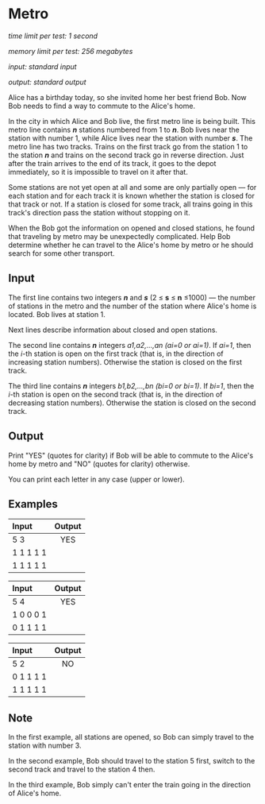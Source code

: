 # Metro
_time limit per test: 1 second_

_memory limit per test: 256 megabytes_

_input: standard input_

_output: standard output_

Alice has a birthday today, so she invited home her best friend Bob. Now Bob needs to find a way to commute to the Alice's home.

In the city in which Alice and Bob live, the first metro line is being built. This metro line contains **_n_** stations numbered from 1 to **_n_**. Bob lives near the station with number 1, while Alice lives near the station with number **_s_**. The metro line has two tracks. Trains on the first track go from the station 1 to the station **_n_** and trains on the second track go in reverse direction. Just after the train arrives to the end of its track, it goes to the depot immediately, so it is impossible to travel on it after that.

Some stations are not yet open at all and some are only partially open — for each station and for each track it is known whether the station is closed for that track or not. If a station is closed for some track, all trains going in this track's direction pass the station without stopping on it.

When the Bob got the information on opened and closed stations, he found that traveling by metro may be unexpectedly complicated. Help Bob determine whether he can travel to the Alice's home by metro or he should search for some other transport.

## **Input**
The first line contains two integers **_n_** and **_s_** (2 ≤ **s** ≤ **n** ≤1000) — the number of stations in the metro and the number of the station where Alice's home is located. Bob lives at station 1.

Next lines describe information about closed and open stations.

The second line contains **_n_** integers *a1,a2,…,an (ai=0 or ai=1)*. If *ai=1*, then the *i*-th station is open on the first track (that is, in the direction of increasing station numbers). Otherwise the station is closed on the first track.

The third line contains **_n_** integers *b1,b2,…,bn (bi=0 or bi=1)*. If *bi=1*, then the *i*-th station is open on the second track (that is, in the direction of decreasing station numbers). Otherwise the station is closed on the second track.

## **Output**
Print "YES" (quotes for clarity) if Bob will be able to commute to the Alice's home by metro and "NO" (quotes for clarity) otherwise.

You can print each letter in any case (upper or lower).
## **Examples**
|Input|Output|
|:--------|:-------:|
| 5 3  | YES|
| 1 1 1 1 1 ||
| 1 1 1 1 1 ||

|Input|Output|
|:--------|:-------:|
| 5 4  | YES|
| 1 0 0 0 1 ||
| 0 1 1 1 1 ||

|Input|Output|
|:--------|:-------:|
| 5 2  | NO|
| 0 1 1 1 1 ||
| 1 1 1 1 1 ||
## **Note**
In the first example, all stations are opened, so Bob can simply travel to the station with number 3.

In the second example, Bob should travel to the station 5
 first, switch to the second track and travel to the station 4
 then.

In the third example, Bob simply can't enter the train going in the direction of Alice's home.